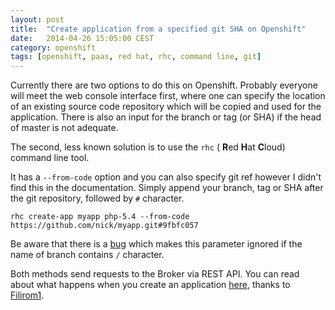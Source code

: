 ```yaml
---
layout: post
title:  "Create application from a specified git SHA on Openshift"
date:   2014-04-26 15:05:00 CEST
category: openshift
tags: [openshift, paas, red hat, rhc, command line, git]
---
```


Currently there are two options to do this on Openshift. Probably everyone will
meet the web console interface first, where one can specify the location of
an existing source code repository which will be copied and used for the
application. There is also an input for the branch or tag (or SHA) if the
head of master is not adequate.

The second, less known solution is to use the `rhc` ( **R**ed **H**at **C**loud)
command line tool.

It has a `--from-code` option and you can also specify git ref however I didn't
find this in the documentation. Simply append your branch, tag or SHA after the
git repository, followed by `#` character.

```
rhc create-app myapp php-5.4 --from-code https://github.com/nick/myapp.git#9fbfc057
```

Be aware that there is a [bug](https://bugzilla.redhat.com/show_bug.cgi?id=1122515)
which makes this parameter ignored if the name of branch contains `/` character.

Both methods send requests to the Broker via REST API. You can read about what
happens when you create an application
[here](https://gist.github.com/Filirom1/6b6aa05a24bf2fcd4a7c), thanks to
[Filirom1](https://github.com/Filirom1).
